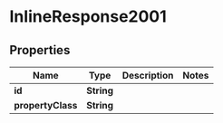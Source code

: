 
# InlineResponse2001

## Properties
Name | Type | Description | Notes
------------ | ------------- | ------------- | -------------
**id** | **String** |  | 
**propertyClass** | **String** |  | 



